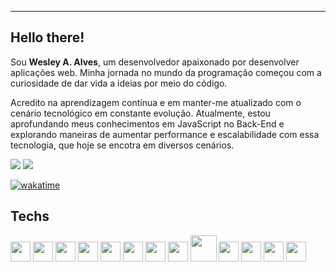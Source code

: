 <!--
**devalvez/devalvez** is a ✨ _special_ ✨ repository because its `README.md` (this file) appears on your GitHub profile.

Here are some ideas to get you started:

- 🔭 I’m currently working on ...
- 🌱 I’m currently learning ...
- 👯 I’m looking to collaborate on ...
- 🤔 I’m looking for help with ...
- 💬 Ask me about ...
- 📫 How to reach me: ...
- 😄 Pronouns: ...
- ⚡ Fun fact: ...
-->

----------------------------------------------------------------------------

## Hello there!

Sou **Wesley A. Alves**, um desenvolvedor apaixonado por desenvolver aplicações web. Minha jornada no mundo da programação começou com a curiosidade de dar vida a ideias por meio do código.

Acredito na aprendizagem contínua e em manter-me atualizado com o cenário tecnológico em constante evolução. Atualmente, estou aprofundando meus conhecimentos em JavaScript no Back-End e explorando maneiras de aumentar performance e escalabilidade com essa tecnologia, que hoje se encotra em diversos cenários.


<a href="https://twitter.com/devalvez" target="_blank"><img src="https://img.shields.io/badge/twitter-%17202aF2.svg?&style=for-the-badge&logo=twitter&logoColor=white"></a>
<a href="https://www.instagram.com/devalvez/" target="_blank"><img src = "https://img.shields.io/badge/instagram-%17202a5F.svg?&style=for-the-badge&logo=instagram&logoColor=white"></a>

[![wakatime](https://wakatime.com/badge/user/57b18355-951e-4717-828c-85840f6d39e3.svg?style=for-the-badge)](https://wakatime.com/@devalvez)

Techs
---
<span>
<img width="32px" src="https://upload.wikimedia.org/wikipedia/commons/thumb/0/08/EmacsIcon.svg/1024px-EmacsIcon.svg.png" />
<img width="32px" src="https://cdn.jsdelivr.net/gh/devicons/devicon/icons/vscode/vscode-original.svg" />
<img width="32px" src="https://cdn.jsdelivr.net/gh/devicons/devicon/icons/html5/html5-original.svg" />
<img width="32px" src="https://cdn.jsdelivr.net/gh/devicons/devicon/icons/css3/css3-original.svg" />
<img width="32px" src="https://cdn.jsdelivr.net/gh/devicons/devicon/icons/javascript/javascript-plain.svg" />
<img width="32px" src="https://cdn.jsdelivr.net/gh/devicons/devicon/icons/php/php-plain.svg" />
<img width="32px" src="https://cdn.jsdelivr.net/gh/devicons/devicon@latest/icons/laravel/laravel-original.svg" />
<img width="32px" src="https://cdn.jsdelivr.net/gh/devicons/devicon/icons/react/react-original.svg" />
<img width="42px" src="https://cdn.jsdelivr.net/gh/devicons/devicon/icons/nodejs/nodejs-original-wordmark.svg" />
<img width="32px" src="https://cdn.jsdelivr.net/gh/devicons/devicon/icons/typescript/typescript-original.svg" />
<img width="32px" src="https://cdn.jsdelivr.net/gh/devicons/devicon/icons/bootstrap/bootstrap-original.svg" />
<img width="32px" src="https://cdn.jsdelivr.net/gh/devicons/devicon/icons/mysql/mysql-original.svg" />
<img width="32px" src="https://cdn.jsdelivr.net/gh/devicons/devicon/icons/figma/figma-original.svg" />
</span>

